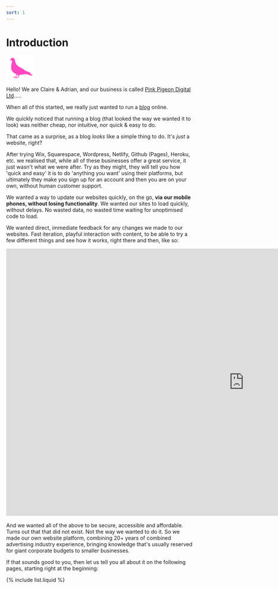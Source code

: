 ```yaml
---
sort: 1
---
```


# Introduction

![Image of the Pink Pigeon logo](https://raw.githubusercontent.com/pinkpigeondocs/Pink-Pigeon-Documentation/master/docs/common_elements_images/pp_logo.png)

Hello! We are Claire & Adrian, and our business is called [Pink Pigeon Digital Ltd][pp].....

When all of this started, we really just wanted to run a [blog][ccc] online.

We quickly noticed that running a blog (that looked the way we wanted it to look) was neither cheap, nor intuitive, nor quick & easy to do.

That came as a surprise, as a blog _looks_ like a simple thing to do. It's _just_ a website, right?

After trying Wix, Squarespace, Wordpress, Netlify, Github (Pages), Heroku, etc. we realised that, while all of these businesses offer a great service, it just wasn't what we were after. Try as they might, they will tell you how 'quick and easy' it is to do 'anything you want' using their platforms, but ultimately they make you sign up for an account and then you are on your own, without human customer support.

We wanted a way to update our websites quickly, on the go, **via our mobile phones, without losing functionality**. We wanted our sites to load quickly, without delays. No wasted data, no wasted time waiting for unoptimised code to load.

We wanted direct, immediate feedback for any changes we made to our websites. Fast iteration, playful interaction with content, to be able to try a few different things and see how it works, right there and then, like so:

<iframe class="vimeo_player" width="1280" height="720" src="https://player.vimeo.com/video/509726423?autoplay=1&loop=1" frameborder="0" allow="autoplay; fullscreen; picture-in-picture" allowfullscreen></iframe>

And we wanted all of the above to be secure, accessible and affordable. Turns out that that did not exist. Not the way we wanted to do it. So we made our own website platform, combining 20+ years of combined advertising industry experience, bringing knowledge that's usually reserved for giant corporate budgets to smaller businesses.

If that sounds good to you, then let us tell you all about it on the following pages, starting right at the beginning:

[pp]:https://pinkpigeon.co.uk/
[ccc]:https://www.citycitycountry.co.uk/

{% include list.liquid %}
